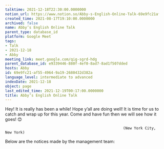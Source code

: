 ```yaml
---
talktime: 2021-12-18T22:30:00.0000000
notion_url: https://www.notion.so/Abby-s-English-Online-Talk-69e9fc21af5549649a192680432d382a
created_time: 2021-08-17T19:10:00.0000000
archived: false
name: Abby’s English Online Talk
parent_type: database_id
platform: Google Meet
tags:
- Talk
- 2021-12-18
- Abby
meeting_link: meet.google.com/qig-sgrd-hdg
parent_database_id: e9339446-880f-4ef0-8ad7-8ad1f507dded
hosts: Abby
id: 69e9fc21-af55-4964-9a19-2680432d382a
language_level: intermediate to advanced
indexDate: 2021-12-18
object: page
last_edited_time: 2021-12-19T00:17:00.0000000
title: Abby’s English Online Talk
---
```


Hey! It is really has been a while! Hope y’all are doing well! It is time for us to catch and wrap up for this year. Come and have fun then we will see how it goes! 😊



                                                          (New York City, New York)



Below are the notices made by the management team:



